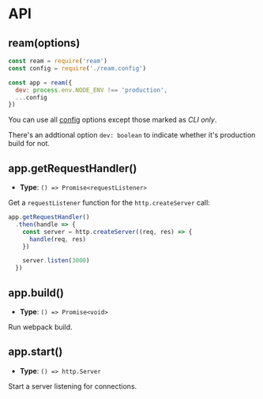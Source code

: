 # API

## ream(options)

```js
const ream = require('ream')
const config = require('./ream.config')

const app = ream({
  dev: process.env.NODE_ENV !== 'production',
  ...config
})
```

You can use all [config](./config.md) options except those marked as _CLI only_.

There's an addtional option `dev: boolean` to indicate whether it's production build for not.

## app.getRequestHandler()

- __Type__: `() => Promise<requestListener>`

Get a `requestListener` function for the `http.createServer` call:

```js
app.getRequestHandler()
  .then(handle => {
    const server = http.createServer((req, res) => {
      handle(req, res)
    })

    server.listen(3000)
  })
```

## app.build()

- __Type__: `() => Promise<void>`

Run webpack build.

## app.start()

- __Type__: `() => http.Server`

Start a server listening for connections.
